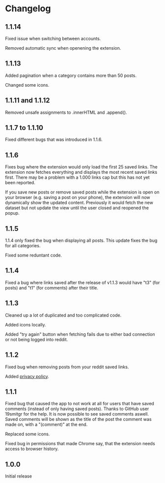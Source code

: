 # Changelog

## 1.1.14

Fixed issue when switching between accounts.

Removed automatic sync when openening the extension.

## 1.1.13

Added pagination when a category contains more than 50 posts.

Changed some icons.

## 1.1.11 and 1.1.12

Removed unsafe assignments to .innerHTML and .append().

## 1.1.7 to 1.1.10

Fixed different bugs that was introduced in 1.1.6.

## 1.1.6

Fixes bug where the extension would only load the first 25 saved links. The extension now fetches everything and displays the most recent saved links first. There may be a problem with a 1.000 links cap but this has not yet been reported.

If you save new posts or remove saved posts while the extension is open on your browser (e.g. saving a post on your phone), the extension will now dynamically show the updated content. Previously it would fetch the new dataset but not update the view until the user closed and reopened the popup.

## 1.1.5

1.1.4 only fixed the bug when displaying all posts. This update fixes the bug for all categories. 

Fixed some reduntant code.

## 1.1.4

Fixed a bug where links saved after the release of v1.1.3 would have "t3" (for posts) and "t1" (for comments) after their title.

## 1.1.3

Cleaned up a lot of duplicated and too complicated code.

Added icons locally.

Added "try again" button when fetching fails due to either bad connection or not being logged into reddit.

## 1.1.2

Fixed bug when removing posts from your reddit saved links.

Added [privacy policy](https://github.com/Friiiis/saved-posts-organizer/blob/master/privacypolicy.md).

## 1.1.1

Fixed bug that caused the app to not work at all for users that have saved comments (instead of only having saved posts). Thanks to GitHub user 19smitgr for the help.
It is now possible to see saved comments aswell. Saved comments will be shown as the title of the post the comment was made on, with a "(comment)" at the end.

Replaced some icons.

Fixed bug in permissions that made Chrome say, that the extension needs access to browser history.

## 1.0.0

Initial release
